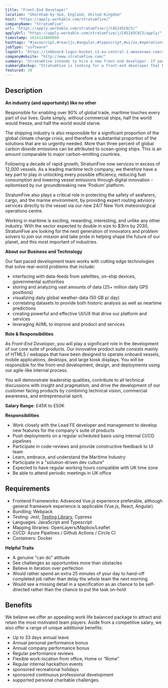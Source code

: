```yaml
---
title: "Front-End Developer"
location: "Shoreham-by-Sea, England, United Kingdom"
host: "https://apply.workable.com/stratumfive/"
companyName: "StratumFive"
url: "https://apply.workable.com/stratumfive/j/CA5245C6C5/"
applyUrl: "https://apply.workable.com/stratumfive/j/CA5245C6C5/apply/"
timestamp: 1614124800000
hashtags: "#javascript,#reactjs,#angular,#typescript,#ui/ux,#operations,#html,#docker,#azure,#management"
jobType: "software"
logoUrl: "https://jobboard-logos-bucket.s3.eu-central-1.amazonaws.com/stratumfive"
companyWebsite: "http://www.stratumfive.com/"
summary: "StratumFive intends to hire a new front-end developer. If you have advanced Vue.js experience preferable, although general framework experience is applicable, consider applying."
summaryBackup: "StratumFive is looking for a front-end developer that has experience in: #javascript, #reactjs, #angular."
featured: 20
---
```


## Description

**An industry (and opportunity) like no other**

Responsible for enabling over 90% of global trade, maritime touches every part of our lives. Quite simply, without commercial ships, half the world would freeze, and half the world would starve.

The shipping industry is also responsible for a significant proportion of the global climate change crisis, and therefore a substantial proportion of the solutions that are so urgently needed. More than three percent of global carbon dioxide emissions can be attributed to ocean-going ships. This is an amount comparable to major carbon-emitting countries.

Following a decade of rapid growth, StratumFive now services in excess of 12,000 vessels. As a leading maritime tech company, we therefore have a key part to play in unlocking every possible efficiency, reducing fuel consumption and lowering vessel emissions through digital innovation - epitomised by our groundbreaking new ‘Podium’ platform.

StratumFive also plays a critical role in protecting the safety of seafarers, cargo, and the marine environment, by providing expert routing advisory services directly to the vessel via our new 24/7 New York meteorological operations centre.

Working in maritime is exciting, rewarding, interesting, and unlike any other industry. With the sector expected to double in size to $3trn by 2030, StratumFive are looking for the next generation of innovators and problem solvers to join our mission and take pride in helping shape the future of our planet, and this most important of industries.

**About our Business and Technology**

Our fast paced development team works with cutting edge technologies that solve real-world problems that include:

*   interfacing with data-feeds from satellites, on-ship devices, governmental authorities
*   storing and analyzing vast amounts of data (25+ million daily GPS positions)
*   visualizing daily global weather-data (50 GB p/ day)
*   correlating datasets to provide both historic analysis as well as neartime predictions
*   creating powerful and effective UI/UX that drive our platform and services
*   leveraging AI/ML to improve and product and services

**Role & Responsibilities**

As _Front-End Developer_, you will play a significant role in the development of our core suite of products. Our innovative product suite consists mainly of HTML5 / webapps that have been designed to operate onboard vessels, mobile applications, desktops, and large kiosk displays. You will be responsible for the front-end development, design, and deployments using our agile-like internal process.

You will demonstrate leadership qualities, contribute to all technical discussions with insight and pragmatism, and drive the development of our customer facing products by combining technical vision, commercial awareness, and entrepreneurial spirit.

**Salary Range**: £45K to £50K

**Responsibilities**

*   Work closely with the Lead FE developer and management to develop new features for the company's suite of products
*   Push deployments on a regular scheduled basis using internal CI/CD pipelines
*   Participate in code-reviews and provide constructive feedback to UI team
*   Learn, embrace, and understand the Maritime Industry
*   Participate in a "solution-driven dev culture"
*   Expected to have regular working hours compatible with UK time zone
*   Be able to attend periodic meetings in UK office

## Requirements

*   Frontend Frameworks: Advanced Vue.js experience preferable, although general framework experience is applicable (Vue.js, React, Angular).
*   Bundling: Webpack
*   Testing: Jest, [Testing Library](https://testing-library.com/), Cypress
*   Languages: JavaScript and Typescript
*   Mapping libraries: OpenLayers/Mapbox/Leaflet
*   CI/CD: Azure Pipelines / Github Actions / Circle CI
*   Containers: Docker

**Helpful Traits**

*   A genuine "can do" attitude
*   See challenges as opportunities more than obstacles
*   Believe in iteration over perfection
*   Would rather spend an extra 25 minutes of your day to hand-off completed job rather than delay the whole team the next morning
*   Would see a missing detail in a specification as an chance to be self-directed rather than the chance to put the task on-hold

## Benefits

We believe we offer an appealing work life balanced package to attract and retain the most motivated team players. Aside from a competitive salary, we also offer a range of unique additional benefits:

*   Up to 33 days annual leave
*   Annual personal performance bonus
*   Annual company performance bonus
*   Regular performance reviews
*   Flexible work-location from office, Home or “Rome”
*   Regular internal hackathon events
*   sponsored recreational holidays
*   sponsored continuous professional development
*   supported personal charitable challenges.
